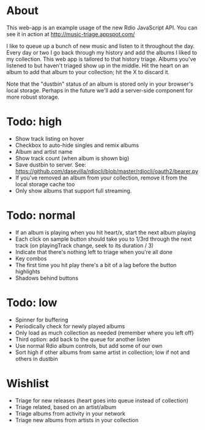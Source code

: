 # About

This web-app is an example usage of the new Rdio JavaScript API. You can see it in action at http://music-triage.appspot.com/

I like to queue up a bunch of new music and listen to it throughout the day. Every day or two I go back through my history and add the albums I liked to my collection. This web app is tailored to that history triage. Albums you've listened to but haven't triaged show up in the middle. Hit the heart on an album to add that album to your collection; hit the X to discard it.

Note that the "dustbin" status of an album is stored only in your browser's local storage. Perhaps in the future we'll add a server-side component for more robust storage.

# Todo: high

* Show track listing on hover
* Checkbox to auto-hide singles and remix albums
* Album and artist name
* Show track count (when album is shown big)
* Save dustbin to server. See: https://github.com/dasevilla/rdiocli/blob/master/rdiocli/oauth2/bearer.py
* If you've removed an album from your collection, remove it from the local storage cache too
* Only show albums that support full streaming.

# Todo: normal

* If an album is playing when you hit heart/x, start the next album playing
* Each click on sample button should take you to 1/3rd through the next track (on playingTrack change, seek to its duration / 3)
* Indicate that there's nothing left to triage when you're all done
* Key combos
* The first time you hit play there's a bit of a lag before the button highlights
* Shadows behind buttons

# Todo: low

* Spinner for buffering
* Periodically check for newly played albums
* Only load as much collection as needed (remember where you left off)
* Third option: add back to the queue for another listen
* Use normal Rdio album controls, but add some of our own
* Sort high if other albums from same artist in collection; low if not and others in dustbin

# Wishlist

* Triage for new releases (heart goes into queue instead of collection)
* Triage related, based on an artist/album
* Triage albums from activity in your network
* Triage new albums from artists in your collection

